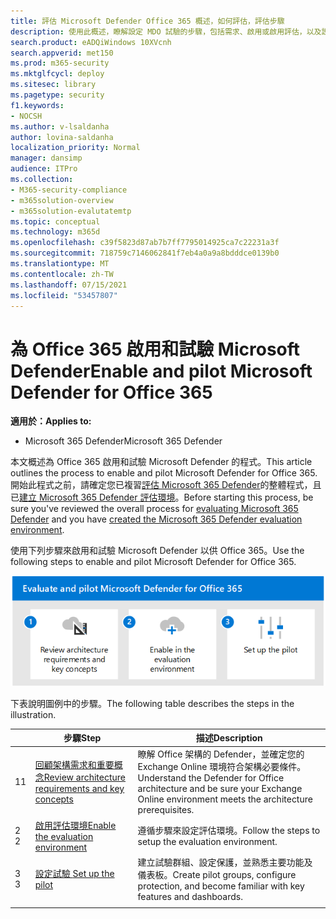 ```yaml
---
title: 評估 Microsoft Defender Office 365 概述，如何評估，評估步驟
description: 使用此概述，瞭解設定 MDO 試驗的步驟，包括需求、啟用或啟用評估，以及設定試驗。
search.product: eADQiWindows 10XVcnh
search.appverid: met150
ms.prod: m365-security
ms.mktglfcycl: deploy
ms.sitesec: library
ms.pagetype: security
f1.keywords:
- NOCSH
ms.author: v-lsaldanha
author: lovina-saldanha
localization_priority: Normal
manager: dansimp
audience: ITPro
ms.collection:
- M365-security-compliance
- m365solution-overview
- m365solution-evalutatemtp
ms.topic: conceptual
ms.technology: m365d
ms.openlocfilehash: c39f5823d87ab7b7ff7795014925ca7c22231a3f
ms.sourcegitcommit: 718759c7146062841f7eb4a0a9a8bdddce0139b0
ms.translationtype: MT
ms.contentlocale: zh-TW
ms.lasthandoff: 07/15/2021
ms.locfileid: "53457807"
---
```

# <a name="enable-and-pilot-microsoft-defender-for-office-365"></a><span data-ttu-id="2758b-103">為 Office 365 啟用和試驗 Microsoft Defender</span><span class="sxs-lookup"><span data-stu-id="2758b-103">Enable and pilot Microsoft Defender for Office 365</span></span>

<span data-ttu-id="2758b-104">**適用於：**</span><span class="sxs-lookup"><span data-stu-id="2758b-104">**Applies to:**</span></span>
- <span data-ttu-id="2758b-105">Microsoft 365 Defender</span><span class="sxs-lookup"><span data-stu-id="2758b-105">Microsoft 365 Defender</span></span>

<span data-ttu-id="2758b-106">本文概述為 Office 365 啟用和試驗 Microsoft Defender 的程式。</span><span class="sxs-lookup"><span data-stu-id="2758b-106">This article outlines the process to enable and pilot Microsoft Defender for Office 365.</span></span> <span data-ttu-id="2758b-107">開始此程式之前，請確定您已複習[評估 Microsoft 365 Defender](eval-overview.md)的整體程式，且已[建立 Microsoft 365 Defender 評估環境](eval-create-eval-environment.md)。</span><span class="sxs-lookup"><span data-stu-id="2758b-107">Before starting this process, be sure you've reviewed the overall process for [evaluating Microsoft 365 Defender](eval-overview.md) and you have [created the Microsoft 365 Defender evaluation environment](eval-create-eval-environment.md).</span></span> 
<br>

<span data-ttu-id="2758b-108">使用下列步驟來啟用和試驗 Microsoft Defender 以供 Office 365。</span><span class="sxs-lookup"><span data-stu-id="2758b-108">Use the following steps to enable and pilot Microsoft Defender for Office 365.</span></span>

![將 Microsoft defender for Office 新增至 Defender 評估環境的步驟](../../media/defender/m365-defender-office-eval-steps.png)

<span data-ttu-id="2758b-110">下表說明圖例中的步驟。</span><span class="sxs-lookup"><span data-stu-id="2758b-110">The following table describes the steps in the illustration.</span></span>

| |<span data-ttu-id="2758b-111">步驟</span><span class="sxs-lookup"><span data-stu-id="2758b-111">Step</span></span>  |<span data-ttu-id="2758b-112">描述</span><span class="sxs-lookup"><span data-stu-id="2758b-112">Description</span></span>  |
|---------|---------|---------|
|<span data-ttu-id="2758b-113">1</span><span class="sxs-lookup"><span data-stu-id="2758b-113">1</span></span>|[<span data-ttu-id="2758b-114">回顧架構需求和重要概念</span><span class="sxs-lookup"><span data-stu-id="2758b-114">Review architecture requirements and key concepts</span></span>](eval-defender-office-365-architecture.md)    | <span data-ttu-id="2758b-115">瞭解 Office 架構的 Defender，並確定您的 Exchange Online 環境符合架構必要條件。</span><span class="sxs-lookup"><span data-stu-id="2758b-115">Understand the Defender for Office architecture and be sure your Exchange Online environment meets the architecture prerequisites.</span></span>       |
|<span data-ttu-id="2758b-116">2 </span><span class="sxs-lookup"><span data-stu-id="2758b-116">2</span></span>|[<span data-ttu-id="2758b-117">啟用評估環境</span><span class="sxs-lookup"><span data-stu-id="2758b-117">Enable the evaluation environment</span></span>](eval-defender-office-365-enable-eval.md)     |   <span data-ttu-id="2758b-118">遵循步驟來設定評估環境。</span><span class="sxs-lookup"><span data-stu-id="2758b-118">Follow the steps to setup the evaluation environment.</span></span>      |
|<span data-ttu-id="2758b-119">3 </span><span class="sxs-lookup"><span data-stu-id="2758b-119">3</span></span>|[<span data-ttu-id="2758b-120">設定試驗 </span><span class="sxs-lookup"><span data-stu-id="2758b-120">Set up the pilot </span></span>](eval-defender-office-365-pilot.md)    |    <span data-ttu-id="2758b-121">建立試驗群組、設定保護，並熟悉主要功能及儀表板。</span><span class="sxs-lookup"><span data-stu-id="2758b-121">Create pilot groups, configure protection, and become familiar with key features and dashboards.</span></span>     |
||||

